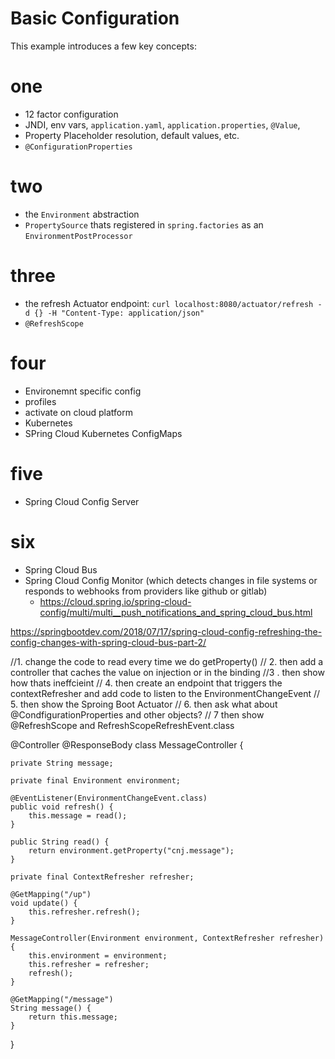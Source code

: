 # Basic Configuration 

This example introduces a few key concepts:

# one
 * 12 factor configuration 
 * JNDI, env vars, `application.yaml`, `application.properties`, `@Value`, 
 * Property Placeholder resolution, default values, etc. 
 * `@ConfigurationProperties`

# two
 * the `Environment` abstraction 
 * `PropertySource` thats registered in `spring.factories` as an `EnvironmentPostProcessor` 



# three
 * the refresh Actuator endpoint: `curl localhost:8080/actuator/refresh -d {} -H "Content-Type: application/json" ` 
 * `@RefreshScope`

# four 
 * Environemnt specific config 
 * profiles 
 * activate on cloud platform 
 * Kubernetes 
 * SPring Cloud Kubernetes ConfigMaps 

# five 
* Spring Cloud Config Server 


# six 
 * Spring Cloud Bus 
 * Spring Cloud Config Monitor (which detects changes in file systems or responds to webhooks from providers like github or gitlab)
    * https://cloud.spring.io/spring-cloud-config/multi/multi__push_notifications_and_spring_cloud_bus.html



https://springbootdev.com/2018/07/17/spring-cloud-config-refreshing-the-config-changes-with-spring-cloud-bus-part-2/

//1. change the code to read every time we do getProperty()
// 2. then add a controller that caches the value on injection or in the binding 
//3 . then show how thats ineffcieint 
// 4. then create an endpoint that triggers the contextRefresher and add code to listen to the EnvironmentChangeEvent
// 5. then show the Sproing Boot Actuator 
// 6. then ask what about @CondfigurationProperties and other objects? 
// 7 then show @RefreshScope and RefreshScopeRefreshEvent.class 

@Controller
@ResponseBody
class MessageController {


    private String message;

    private final Environment environment;

    @EventListener(EnvironmentChangeEvent.class)
    public void refresh() {
        this.message = read();
    }

    public String read() {
        return environment.getProperty("cnj.message");
    }

    private final ContextRefresher refresher;

    @GetMapping("/up")
    void update() {
        this.refresher.refresh();
    }

    MessageController(Environment environment, ContextRefresher refresher) {
        this.environment = environment;
        this.refresher = refresher;
        refresh();
    }

    @GetMapping("/message")
    String message() {
        return this.message;
    }
}
 
